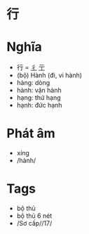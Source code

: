 # 行

# Nghĩa
* 行 = [彳](彳.md) [亍](亍.md)
* (bộ) Hành (đi, vi hành)
* hàng: dòng
* hành: vận hành
* hạng: thứ hạng
* hạnh: đức hạnh

# Phát âm
* xíng
*  /hành/

# Tags
* bộ thủ
*  bộ thủ 6 nét
*  /Sơ cấp//17/

<script>window.HANZI_FIELD='行';</script>
